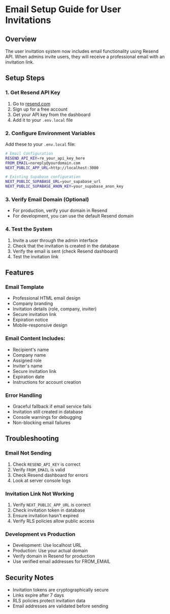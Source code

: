# Email Setup Guide for User Invitations

## Overview
The user invitation system now includes email functionality using Resend API. When admins invite users, they will receive a professional email with an invitation link.

## Setup Steps

### 1. Get Resend API Key
1. Go to [resend.com](https://resend.com)
2. Sign up for a free account
3. Get your API key from the dashboard
4. Add it to your `.env.local` file

### 2. Configure Environment Variables
Add these to your `.env.local` file:

```bash
# Email Configuration
RESEND_API_KEY=re_your_api_key_here
FROM_EMAIL=noreply@yourdomain.com
NEXT_PUBLIC_APP_URL=http://localhost:3000

# Existing Supabase configuration
NEXT_PUBLIC_SUPABASE_URL=your_supabase_url
NEXT_PUBLIC_SUPABASE_ANON_KEY=your_supabase_anon_key
```

### 3. Verify Email Domain (Optional)
- For production, verify your domain in Resend
- For development, you can use the default Resend domain

### 4. Test the System
1. Invite a user through the admin interface
2. Check that the invitation is created in the database
3. Verify the email is sent (check Resend dashboard)
4. Test the invitation link

## Features

### Email Template
- Professional HTML email design
- Company branding
- Invitation details (role, company, inviter)
- Secure invitation link
- Expiration notice
- Mobile-responsive design

### Email Content Includes:
- Recipient's name
- Company name
- Assigned role
- Inviter's name
- Secure invitation link
- Expiration date
- Instructions for account creation

### Error Handling
- Graceful fallback if email service fails
- Invitation still created in database
- Console warnings for debugging
- Non-blocking email failures

## Troubleshooting

### Email Not Sending
1. Check `RESEND_API_KEY` is correct
2. Verify `FROM_EMAIL` is valid
3. Check Resend dashboard for errors
4. Look at server console logs

### Invitation Link Not Working
1. Verify `NEXT_PUBLIC_APP_URL` is correct
2. Check invitation token in database
3. Ensure invitation hasn't expired
4. Verify RLS policies allow public access

### Development vs Production
- Development: Use localhost URL
- Production: Use your actual domain
- Verify domain in Resend for production
- Use verified email addresses for FROM_EMAIL

## Security Notes
- Invitation tokens are cryptographically secure
- Links expire after 7 days
- RLS policies protect invitation data
- Email addresses are validated before sending
